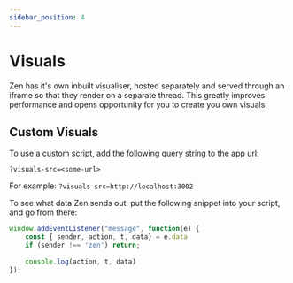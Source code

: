 ```yaml
---
sidebar_position: 4
---
```


# Visuals
Zen has it's own inbuilt visualiser, hosted separately and served through an iframe so that they render on a separate thread. This greatly improves performance and opens opportunity for you to create you own visuals.

## Custom Visuals
To use a custom script, add the following query string to the app url:

`?visuals-src=<some-url>`

For example:
`?visuals-src=http://localhost:3002`

To see what data Zen sends out, put the following snippet into your script, and go from there:
```js
window.addEventListener("message", function(e) {
    const { sender, action, t, data} = e.data
    if (sender !== 'zen') return;
    
    console.log(action, t, data)
});
```